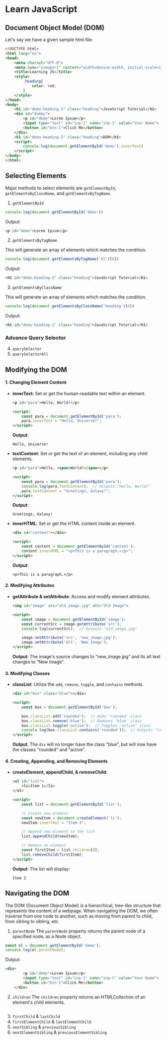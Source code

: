 # Learn JavaScript

## Document Object Model (DOM)

Let's say we have a given sample html file:
```html
<!DOCTYPE html>
<html lang="en">
<head>
    <meta charset="UTF-8">
    <meta name="viewport" content="width=device-width, initial-scale=1.0">
    <title>Learning JS</title>
    <style>
        .heading{
            color: red;
        }
    </style>
</head>
<body>
    <h1 id="demo-heading-1" class="heading">JavaScript Tutorial</h1>
    <div id="dummy">
        <p id="demo">Lorem Ipsum</p>
        <input type="text" id="inp-1" name="inp-1" value="Your Name">
        <button id="btn-1">Click Me</button>
    </div>
    <h1 id="demo-heading-2" class="heading">DOM</h1>
    <script>
        console.log(document.getElementById('demo').innerText)
    </script>
</body>
</html>
```


## Selecting Elements

Major methods to select elements are `getElementById`, `getElementsByClassName`, and `getElementsByTagName`.

1. `getElementById`
```js
console.log(document.getElementById('demo'))
```
*Output:*
```html
<p id="demo">Lorem Ipsum</p>
```
2. `getElementsByTagName`<br> 

This will generate an array of elements which matches the condition.
```js
console.log(document.getElementsByTagName('h1')[0])
```
*Output:*
```html
<h1 id="demo-heading-1" class="heading">JavaScript Tutorial</h1>
```

3. `getElementsByClassName` <br>

This will generate an array of elements which matches the condition.
```js
console.log(document.getElementsByClassName('heading')[0])
```
Output:
```html
<h1 id="demo-heading-1" class="heading">JavaScript Tutorial</h1>
```

### Advance Query Selector

4. `querySelector`
5. `querySelectorAll`

## Modifying the DOM

#### **1. Changing Element Content**

- **innerText**:
  Set or get the human-readable text within an element.

  ```html
  <p id="para">Hello, World!</p>

  <script>
      const para = document.getElementById('para');
      para.innerText = "Hello, Universe!";
  </script>
  ```

  **Output**:
  ```
  Hello, Universe!
  ```

- **textContent**:
  Set or get the text of an element, including any child elements.

  ```html
  <p id="para">Hello, <span>World!</span></p>

  <script>
      const para = document.getElementById('para');
      console.log(para.textContent);  // Outputs "Hello, World!"
      para.textContent = "Greetings, Galaxy!";
  </script>
  ```

  **Output**:
  ```
  Greetings, Galaxy!
  ```

- **innerHTML**:
  Set or get the HTML content inside an element.

  ```html
  <div id="content"></div>

  <script>
      const content = document.getElementById('content');
      content.innerHTML = "<p>This is a paragraph.</p>";
  </script>
  ```

  **Output**:
  ```
  <p>This is a paragraph.</p>
  ```

#### **2. Modifying Attributes**

- **getAttribute & setAttribute**:
  Access and modify element attributes.

  ```html
  <img id="image" src="old_image.jpg" alt="Old Image">

  <script>
      const image = document.getElementById('image');
      const currentSrc = image.getAttribute('src');
      console.log(currentSrc);  // Outputs "old_image.jpg"

      image.setAttribute('src', 'new_image.jpg');
      image.setAttribute('alt', 'New Image');
  </script>
  ```

  **Output**:
  The image's source changes to "new_image.jpg" and its alt text changes to "New Image".

#### **3. Modifying Classes**

- **classList**: Utilize the `add`, `remove`, `toggle`, and `contains` methods.

  ```html
  <div id="box" class="blue"></div>

  <script>
      const box = document.getElementById('box');

      box.classList.add('rounded');  // Adds 'rounded' class
      box.classList.remove('blue');  // Removes 'blue' class
      box.classList.toggle('active');  // Toggles 'active' class
      console.log(box.classList.contains('rounded'));  // Outputs "true"
  </script>
  ```

  **Output**:
  The `div` will no longer have the class "blue", but will now have the classes "rounded" and "active".

#### **4. Creating, Appending, and Removing Elements**

- **createElement, appendChild, & removeChild**:

  ```html
  <ul id="list">
      <li>Item 1</li>
  </ul>

  <script>
      const list = document.getElementById('list');

      // Create new element
      const newItem = document.createElement('li');
      newItem.innerText = "Item 2";

      // Append new element to the list
      list.appendChild(newItem);

      // Remove an element
      const firstItem = list.children[0];
      list.removeChild(firstItem);
  </script>
  ```

  **Output**:
  The list will display:
  ```
  Item 2
  ```

## Navigating the DOM
The DOM (Document Object Model) is a hierarchical, tree-like structure that represents the content of a webpage. When navigating the DOM, we often traverse from one node to another, such as moving from parent to child, from sibling to sibling, etc.

1. `parentNode`
The `parentNode` property returns the parent node of a specified node, as a Node object.
```js
const el = document.getElementById('demo');
console.log(el.parentNode);
```
Output:
```html
<div>
        <p id="demo">Lorem Ipsum</p>
        <input type="text" id="inp-1" name="inp-1" value="Your Name">
        <button id="btn-1">Click Me</button>
    </div>
```

2. `children`
The `children` property returns an HTMLCollection of an element's child elements.
```

```

3. `firstChild` & `lastChild`
4. `firstElementChild` & `lastElementChild`
5. `nextSibling` & `previousSibling`
6. `nextElementSibling` & `previousElementSibling`
